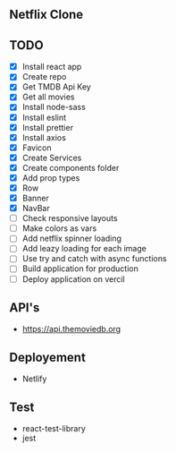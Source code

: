 ## Netflix Clone

## TODO
* [x] Install react app
* [x] Create repo
* [x] Get TMDB Api Key
* [x] Get all movies
* [x] Install node-sass
* [x] Install eslint
* [x] Install prettier
* [x] Install axios
* [x] Favicon
* [x] Create Services
* [x] Create components folder
* [x] Add prop types
* [x] Row
* [x] Banner
* [x] NavBar
* [ ] Check responsive layouts
* [ ] Make colors as vars
* [ ] Add netflix spinner loading
* [ ] Add leazy loading for each image
* [ ] Use try and catch with async functions
* [ ] Build application for production
* [ ] Deploy application on vercil

## API's
* https://api.themoviedb.org

## Deployement
* Netlify

## Test
* react-test-library
* jest
